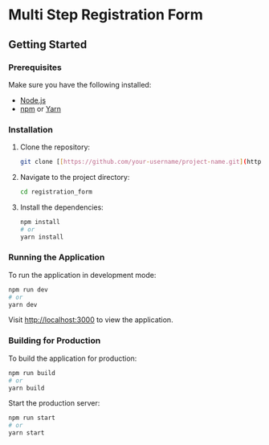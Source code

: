# Multi Step Registration Form

## Getting Started

### Prerequisites

Make sure you have the following installed:

- [Node.js](https://nodejs.org/)
- [npm](https://www.npmjs.com/) or [Yarn](https://yarnpkg.com/)

### Installation

1. Clone the repository:

   ```bash
   git clone [[https://github.com/your-username/project-name.git](https://github.com/RummanSadiq/registration_form.git)](https://github.com/RummanSadiq/registration_form.git)
   ```

2. Navigate to the project directory:

   ``` bash
   cd registration_form
   ```

3. Install the dependencies:

   ```bash
   npm install
   # or
   yarn install 
   ```

### Running the Application

To run the application in development mode:

```bash
npm run dev
# or
yarn dev
```

Visit [http://localhost:3000](http://localhost:3000) to view the application.

### Building for Production

To build the application for production:

```bash
npm run build
# or
yarn build
```

Start the production server:

```bash
npm run start
# or
yarn start
```